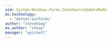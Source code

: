 ```yaml
---
uid: System.Windows.Forms.DataSourceUpdateMode
ms.technology: 
  - "dotnet-winforms"
author: "stevehoag"
ms.author: "shoag"
manager: "wpickett"
---
```

